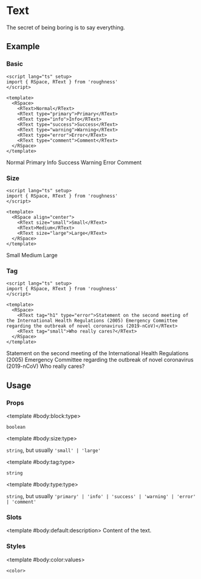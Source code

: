 <script lang="ts" setup>
import { RDetails, RSpace, RTable, RText } from 'roughness'
</script>

# Text

The secret of being boring is to say everything.

## Example

### Basic

<RDetails>
  <template #summary>Show Code</template>

```vue
<script lang="ts" setup>
import { RSpace, RText } from 'roughness'
</script>

<template>
  <RSpace>
    <RText>Normal</RText>
    <RText type="primary">Primary</RText>
    <RText type="info">Info</RText>
    <RText type="success">Success</RText>
    <RText type="warning">Warning</RText>
    <RText type="error">Error</RText>
    <RText type="comment">Comment</RText>
  </RSpace>
</template>
```

</RDetails>

<RSpace>
  <RText>Normal</RText>
  <RText type="primary">Primary</RText>
  <RText type="info">Info</RText>
  <RText type="success">Success</RText>
  <RText type="warning">Warning</RText>
  <RText type="error">Error</RText>
  <RText type="comment">Comment</RText>
</RSpace>

### Size

<RDetails>
  <template #summary>Show Code</template>

```vue
<script lang="ts" setup>
import { RSpace, RText } from 'roughness'
</script>

<template>
  <RSpace align="center">
    <RText size="small">Small</RText>
    <RText>Medium</RText>
    <RText size="large">Large</RText>
  </RSpace>
</template>
```

</RDetails>

<RSpace align="center">
  <RText size="small">Small</RText>
  <RText>Medium</RText>
  <RText size="large">Large</RText>
</RSpace>

### Tag

<RDetails>
  <template #summary>Show Code</template>

```vue
<script lang="ts" setup>
import { RSpace, RText } from 'roughness'
</script>

<template>
  <RSpace>
    <RText tag="h1" type="error">Statement on the second meeting of the International Health Regulations (2005) Emergency Committee regarding the outbreak of novel coronavirus (2019-nCoV)</RText>
    <RText tag="small">Who really cares?</RText>
  </RSpace>
</template>
```

</RDetails>

<RSpace>
  <RText tag="h1" type="error">Statement on the second meeting of the International Health Regulations (2005) Emergency Committee regarding the outbreak of novel coronavirus (2019-nCoV)</RText>
  <RText tag="small">Who really cares?</RText>
</RSpace>

## Usage

### Props

<RSpace overflow>
<RTable
  :columns="['name', 'type', 'default', 'description']"
  :rows="['block', 'size', 'tag', 'type']"
>
  <template #body:*:name="{ row }">{{ row }}</template>

  <template #body:block:type>

  `boolean`

  </template>
  <template #body:block:default>

  `false`

  </template>
  <template #body:block:description>
    Whether the text is displayed as block.
  </template>

  <template #body:size:type>

  `string`, but usually `'small' | 'large'`

  </template>
  <template #body:size:description>
    Text size type. It's actually just a class name, so you can also pass in another value and declare custom styles for it.
  </template>

  <template #body:tag:type>

  `string`

  </template>
  <template #body:tag:default>

  `'span'`

  </template>
  <template #body:tag:description>
    HTML tag for rendering the text.
  </template>

  <template #body:type:type>

  `string`, but usually `'primary' | 'info' | 'success' | 'warning' | 'error' | 'comment'`

  </template>
  <template #body:type:description>

  Text style type. It's actually just a class name, so you can also pass in another value and declare custom styles for it.

  See also [Color Styles](/guide/theme#color-styles).

  </template>
</RTable>
</RSpace>

### Slots

<RSpace overflow>
<RTable
  :columns="['name', 'parameters', 'description']"
  :rows="['default']"
>
  <template #body:*:name="{ row }">{{ row }}</template>

  <template #body:default:description>
    Content of the text.
  </template>
</RTable>
</RSpace>

### Styles

<RSpace overflow>
<RTable
  :columns="['name', 'values', 'default', 'description']"
  :rows="['color']"
>
  <template #body:*:name="{ row }">--r-text-{{ row }}</template>

  <template #body:color:values>

  `<color>`

  </template>
  <template #body:color:default>

  `var(--r-element-color)` for `default` `type`, other theme colors for other `type`.

  When `type` is `default`, it will also be inherited from ancestors.

  </template>
  <template #body:color:description>
    Color of text.
  </template>
</RTable>
</RSpace>
